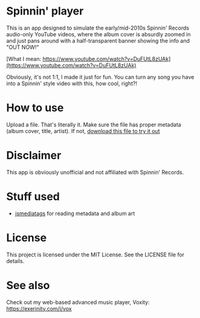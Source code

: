 # Spinnin' player
This is an app designed to simulate the early/mid-2010s Spinnin' Records audio-only YouTube videos, where the album cover is absurdly zoomed in and just pans around with a half-transparent banner showing the info and "OUT NOW!"

[What I mean: https://www.youtube.com/watch?v=DuFUtL8zUAk](https://www.youtube.com/watch?v=DuFUtL8zUAk)

Obviously, it's not 1:1, I made it just for fun. You can turn any song you have into a Spinnin' style video with this, how cool, right?!

# How to use
Upload a file. That's literally it. Make sure the file has proper metadata (album cover, title, artist). If not, [download this file to try it out](https://files.exerinity.com/animals_og.mp3)

# Disclaimer
This app is obviously unofficial and not affiliated with Spinnin' Records.

# Stuff used
- [jsmediatags](https://github.com/aadsm/jsmediatags) for reading metadata and album art

# License
This project is licensed under the MIT License. See the LICENSE file for details.

# See also
Check out my web-based advanced music player, Voxity: https://exerinity.com/i/vox